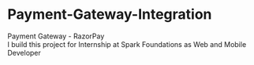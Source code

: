 # Payment-Gateway-Integration
Payment Gateway - RazorPay<br>
I build this project for Internship at Spark Foundations as Web and Mobile Developer
